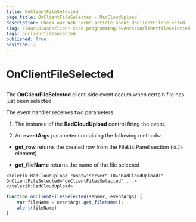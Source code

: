 ```yaml
---
title: OnClientFileSelected
page_title: OnClientFileSelected - RadCloudUpload
description: Check our Web Forms article about OnClientFileSelected.
slug: cloudupload/client-side-programming/events/onclientfileselected
tags: onclientfileselected
published: True
position: 2
---
```


# OnClientFileSelected



## 

The **OnClientFileSelected** client-side event occurs when certain file has just been selected.

The event handler receives two parameters:

1. The instance of the **RadCloudUpload** control firing the event.

1. An **eventArgs** parameter containing the following methods:

* **get_row** returns the created row from the FileListPanel section (`<LI>` element)

* **get_fileName** returns the name of the file selected

````ASP.NET
<telerik:RadCloudUpload runat="server" ID="RadCloudUpload1" OnClientFileSelected="onClientFilesSelected" ...>
</telerik:RadCloudUpload>
````



````JavaScript
function onClientFilesSelected(sender, eventArgs) {
	var fileName = eventArgs.get_fileName();
	alert(fileName)
}
````


